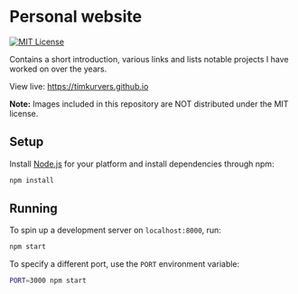 # Personal website

[![MIT License](https://badgen.net/github/license/timkurvers/timkurvers.github.io)](LICENSE.md)

Contains a short introduction, various links and lists notable projects I have worked on over the years.

View live: https://timkurvers.github.io

**Note:** Images included in this repository are NOT distributed under the MIT license.

## Setup

Install [Node.js] for your platform and install dependencies through npm:

```bash
npm install
```

## Running

To spin up a development server on `localhost:8000`, run:

```bash
npm start
```

To specify a different port, use the `PORT` environment variable:

```bash
PORT=3000 npm start
```

[Node.js]: https://nodejs.org/en/
